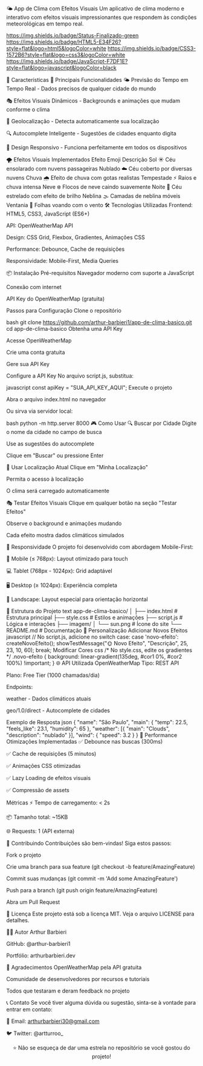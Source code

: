 🌤️ App de Clima com Efeitos Visuais
Um aplicativo de clima moderno e interativo com efeitos visuais impressionantes que respondem às condições meteorológicas em tempo real.

https://img.shields.io/badge/Status-Finalizado-green
https://img.shields.io/badge/HTML5-E34F26?style=flat&logo=html5&logoColor=white
https://img.shields.io/badge/CSS3-1572B6?style=flat&logo=css3&logoColor=white
https://img.shields.io/badge/JavaScript-F7DF1E?style=flat&logo=javascript&logoColor=black



🚀 Características
🌟 Principais Funcionalidades
🌤️ Previsão do Tempo em Tempo Real - Dados precisos de qualquer cidade do mundo

🎭 Efeitos Visuais Dinâmicos - Backgrounds e animações que mudam conforme o clima

📍 Geolocalização - Detecta automaticamente sua localização

🔍 Autocomplete Inteligente - Sugestões de cidades enquanto digita

📱 Design Responsivo - Funciona perfeitamente em todos os dispositivos

🌪️ Efeitos Visuais Implementados
Efeito	Emoji	Descrição
Sol	☀️	Céu ensolarado com nuvens passageiras
Nublado	☁️	Céu coberto por diversas nuvens
Chuva	🌧️	Efeito de chuva com gotas realistas
Tempestade	⚡	Raios e chuva intensa
Neve	❄️	Flocos de neve caindo suavemente
Noite	🌙	Céu estrelado com efeito de brilho
Neblina	🌫️	Camadas de neblina móveis
Ventania	💨	Folhas voando com o vento
🛠️ Tecnologias Utilizadas
Frontend: HTML5, CSS3, JavaScript (ES6+)

API: OpenWeatherMap API

Design: CSS Grid, Flexbox, Gradientes, Animações CSS

Performance: Debounce, Cache de requisições

Responsividade: Mobile-First, Media Queries

📦 Instalação
Pré-requisitos
Navegador moderno com suporte a JavaScript

Conexão com internet

API Key do OpenWeatherMap (gratuita)

Passos para Configuração
Clone o repositório

bash
git clone https://github.com/arthur-barbieri1/app-de-clima-basico.git
cd app-de-clima-basico
Obtenha uma API Key

Acesse OpenWeatherMap

Crie uma conta gratuita

Gere sua API Key

Configure a API Key
No arquivo script.js, substitua:

javascript
const apiKey = "SUA_API_KEY_AQUI";
Execute o projeto

Abra o arquivo index.html no navegador

Ou sirva via servidor local:

bash
python -m http.server 8000
🎮 Como Usar
🔍 Buscar por Cidade
Digite o nome da cidade no campo de busca

Use as sugestões do autocomplete

Clique em "Buscar" ou pressione Enter

📍 Usar Localização Atual
Clique em "Minha Localização"

Permita o acesso à localização

O clima será carregado automaticamente

🎭 Testar Efeitos Visuais
Clique em qualquer botão na seção "Testar Efeitos"

Observe o background e animações mudando

Cada efeito mostra dados climáticos simulados

📱 Responsividade
O projeto foi desenvolvido com abordagem Mobile-First:

📱 Mobile (≤ 768px): Layout otimizado para touch

💻 Tablet (768px - 1024px): Grid adaptável

🖥️ Desktop (≥ 1024px): Experiência completa

🔄 Landscape: Layout especial para orientação horizontal

🎨 Estrutura do Projeto
text
app-de-clima-basico/
│
├── index.html          # Estrutura principal
├── style.css           # Estilos e animações
├── script.js           # Lógica e interações
├── imagem/
│   └── sun.png         # Ícone do site
└── README.md          # Documentação
🔧 Personalização
Adicionar Novos Efeitos
javascript
// No script.js, adicione no switch case:
case 'novo-efeito':
    createNovoEfeito();
    showTestMessage("🌞 Novo Efeito", "Descrição", 25, 23, 10, 60);
    break;
Modificar Cores
css
/* No style.css, edite os gradientes */
.novo-efeito {
    background: linear-gradient(135deg, #cor1 0%, #cor2 100%) !important;
}
🌐 API Utilizada
OpenWeatherMap
Tipo: REST API

Plano: Free Tier (1000 chamadas/dia)

Endpoints:

weather - Dados climáticos atuais

geo/1.0/direct - Autocomplete de cidades

Exemplo de Resposta
json
{
  "name": "São Paulo",
  "main": {
    "temp": 22.5,
    "feels_like": 23.1,
    "humidity": 65
  },
  "weather": [{
    "main": "Clouds",
    "description": "nublado"
  }],
  "wind": {
    "speed": 3.2
  }
}
🚀 Performance
Otimizações Implementadas
✅ Debounce nas buscas (300ms)

✅ Cache de requisições (5 minutos)

✅ Animações CSS otimizadas

✅ Lazy Loading de efeitos visuais

✅ Compressão de assets

Métricas
⚡ Tempo de carregamento: < 2s

📦 Tamanho total: ~15KB

🌐 Requests: 1 (API externa)

🤝 Contribuindo
Contribuições são bem-vindas! Siga estos passos:

Fork o projeto

Crie uma branch para sua feature (git checkout -b feature/AmazingFeature)

Commit suas mudanças (git commit -m 'Add some AmazingFeature')

Push para a branch (git push origin feature/AmazingFeature)

Abra um Pull Request

📄 Licença
Este projeto está sob a licença MIT. Veja o arquivo LICENSE para detalhes.

👨‍💻 Autor
Arthur Barbieri

GitHub: @arthur-barbieri1

Portfólio: arthurbarbieri.dev

🙏 Agradecimentos
OpenWeatherMap pela API gratuita

Comunidade de desenvolvedores por recursos e tutoriais

Todos que testaram e deram feedback no projeto

📞 Contato
Se você tiver alguma dúvida ou sugestão, sinta-se à vontade para entrar em contato:

📧 Email: arthurbarbieri30@gmail.com

🐦 Twitter: @artturroo_

<div align="center"> ⭐ Não se esqueça de dar uma estrela no repositório se você gostou do projeto! </div>
